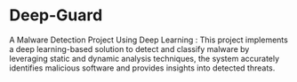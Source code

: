 # **Deep-Guard**
 
 A Malware Detection Project Using Deep Learning :
 This project implements a deep learning-based solution to detect and classify malware by leveraging static and dynamic analysis techniques, the system accurately identifies malicious software and provides insights into detected threats. 





